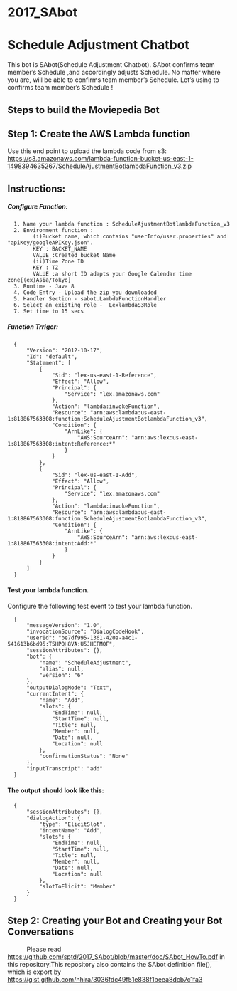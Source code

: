 # 2017_SAbot

Schedule Adjustment Chatbot 
==================

This bot is SAbot(Schedule Adjustment Chatbot).
SAbot confirms team member’s Schedule ,and accordingly adjusts Schedule.
No matter where you are, will be able to confirms team member’s Schedule.
Let’s using to confirms team member’s Schedule !

Steps to build the Moviepedia Bot 
---------------------------------

## Step 1: Create the AWS Lambda function
Use this end point to upload the lambda code from s3:
https://s3.amazonaws.com/lambda-function-bucket-us-east-1-1498394635267/ScheduleAjustmentBotlambdaFunction_v3.zip

Instructions: 
-------------
##### Configure Function: 
      1. Name your lambda function : ScheduleAjustmentBotlambdaFunction_v3
      2. Environment function :       
            (i)Bucket name, which contains "userInfo/user.properties" and "apiKey/googleAPIKey.json".      
            KEY : BACKET_NAME      
            VALUE :Created bucket Name      
            (ii)Time Zone ID      
            KEY : TZ
            VALUE :a short ID adapts your Google Calendar time zone[(ex)Asia/Tokyo]
      3. Runtime - Java 8
      4. Code Entry - Upload the zip you downloaded
      5. Handler Section - sabot.LambdaFunctionHandler
      6. Select an existing role -  LexlambdaS3Role
      7. Set time to 15 secs

##### Function Trriger: 

      {
          "Version": "2012-10-17",
          "Id": "default",
          "Statement": [
              {
                  "Sid": "lex-us-east-1-Reference",
                  "Effect": "Allow",
                  "Principal": {
                      "Service": "lex.amazonaws.com"
                  },
                  "Action": "lambda:invokeFunction",
                  "Resource": "arn:aws:lambda:us-east-1:818867563308:function:ScheduleAjustmentBotlambdaFunction_v3",
                  "Condition": {
                      "ArnLike": {
                          "AWS:SourceArn": "arn:aws:lex:us-east-1:818867563308:intent:Reference:*"
                      }
                  }
              },
              {
                  "Sid": "lex-us-east-1-Add",
                  "Effect": "Allow",
                  "Principal": {
                      "Service": "lex.amazonaws.com"
                  },
                  "Action": "lambda:invokeFunction",
                  "Resource": "arn:aws:lambda:us-east-1:818867563308:function:ScheduleAjustmentBotlambdaFunction_v3",
                  "Condition": {
                      "ArnLike": {
                          "AWS:SourceArn": "arn:aws:lex:us-east-1:818867563308:intent:Add:*"
                      }
                  }
              }
          ]
      }

#### Test your lambda function. 

Configure the following test event to test your lambda function.

      {
          "messageVersion": "1.0",
          "invocationSource": "DialogCodeHook",
          "userId": "be7df995-1361-420a-a4c1-541613b6bd95:T5HPQH8VA:U5JHEFMQF",
          "sessionAttributes": {},
          "bot": {
              "name": "ScheduleAdjustment",
              "alias": null,
              "version": "6"
          },
          "outputDialogMode": "Text",
          "currentIntent": {
              "name": "Add",
              "slots": {
                  "EndTime": null,
                  "StartTime": null,
                  "Title": null,
                  "Member": null,
                  "Date": null,
                  "Location": null
              },
              "confirmationStatus": "None"
          },
          "inputTranscript": "add"
      }

#### The output should look like this: 

      {
          "sessionAttributes": {},
          "dialogAction": {
              "type": "ElicitSlot",
              "intentName": "Add",
              "slots": {
                  "EndTime": null,
                  "StartTime": null,
                  "Title": null,
                  "Member": null,
                  "Date": null,
                  "Location": null
              },
              "slotToElicit": "Member"
          }
      }



## Step 2: Creating your Bot and Creating your Bot Conversations
      
      Please read https://github.com/sptd/2017_SAbot/blob/master/doc/SAbot_HowTo.pdf in this repository.This repository also contains the SAbot definition file(), which is export by https://gist.github.com/nhira/3036fdc49f51e838f1beea8dcb7c1fa3
       

